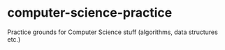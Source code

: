 # computer-science-practice
Practice grounds for Computer Science stuff (algorithms, data structures etc.)
